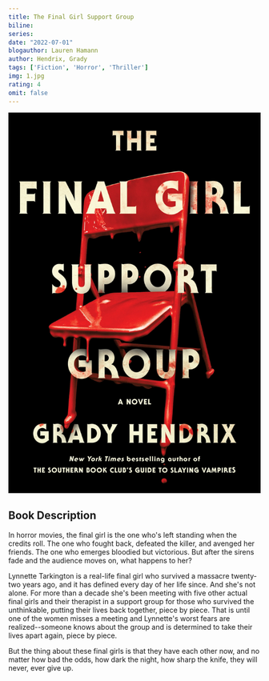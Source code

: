 ```yaml
---
title: The Final Girl Support Group
biline:
series:
date: "2022-07-01"
blogauthor: Lauren Hamann
author: Hendrix, Grady
tags: ['Fiction', 'Horror', 'Thriller']
img: 1.jpg
rating: 4
omit: false
---
```


![Book Cover](1.jpg)

## Book Description

In horror movies, the final girl is the one who's left standing when the credits roll. The one who fought back, defeated the killer, and avenged her friends. The one who emerges bloodied but victorious. But after the sirens fade and the audience moves on, what happens to her?

Lynnette Tarkington is a real-life final girl who survived a massacre twenty-two years ago, and it has defined every day of her life since. And she's not alone. For more than a decade she's been meeting with five other actual final girls and their therapist in a support group for those who survived the unthinkable, putting their lives back together, piece by piece. That is until one of the women misses a meeting and Lynnette's worst fears are realized--someone knows about the group and is determined to take their lives apart again, piece by piece.

But the thing about these final girls is that they have each other now, and no matter how bad the odds, how dark the night, how sharp the knife, they will never, ever give up.